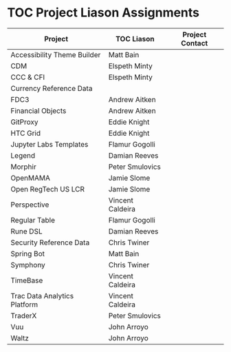# TOC Project Liason Assignments

| Project | TOC Liason | Project Contact |
|---------|------------|-----------------|
| Accessibility Theme Builder | Matt Bain | |
| CDM | Elspeth Minty | |
| CCC & CFI | Elspeth Minty | |
| Currency Reference Data | | |
| FDC3 | Andrew Aitken | |
| Financial Objects | Andrew Aitken| |
| GitProxy | Eddie Knight | |
| HTC Grid | Eddie Knight | |
| Jupyter Labs Templates | Flamur Gogolli | |
| Legend | Damian Reeves | |
| Morphir | Peter Smulovics | |
| OpenMAMA | Jamie Slome | |
| Open RegTech US LCR | Jamie Slome | |
| Perspective | Vincent Caldeira | |
| Regular Table | Flamur Gogolli | |
| Rune DSL | Damian Reeves | |
| Security Reference Data | Chris Twiner | |
| Spring Bot | Matt Bain | |
| Symphony | Chris Twiner | |
| TimeBase | Vincent Caldeira | |
| Trac Data Analytics Platform | Vincent Caldeira | |
| TraderX | Peter Smulovics | |
| Vuu | John Arroyo | |
| Waltz | John Arroyo | |
